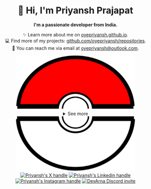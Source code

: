 <div align="center">
  <h1>👋 Hi, I'm Priyansh Prajapat</h1>
  <b>I'm a passionate developer from India.</b>
</div>

<div align="center">
   
  ✨ Learn more about me on [oyepriyansh.github.io](https://oyepriyansh.github.io). <br>
  💻 Find more of my projects: [github.com/oyepriyansh/repositories](https://github.com/oyepriyansh?tab=repositories). <br>
  💌 You can reach me via email at [oyepriyansh@outlook.com](mailto:oyepriyansh@outlook.com).
</div>

<div align="center">
  <a href="#"><img src="assets/pokeball-top.png" width="370px" height="170px"></a>
  <details>
    <summary>See more</summary>
    <a href="#"><img src="assets/bitmoji.png" width="150"></a> <br>
    <a href="#"><img src="assets/typing.svg"></a>
    <details open>
      <summary>About me</summary>
      <div align="left">

```js
/**
 * Represents me.
 * @constructor
 * @param {string} languages - Hindi, Gujrati, English.
 * @param {string} hobbies - Cricket, Music, Gaming.
 * @param {string} interests - DiscordJS, Open Source, Javascript, Java.
 * @param {Date} birthday - 28th of May.
 */
```
  </div>
</details>

<details open>
  <summary>Activity Status</summary>
  <div>
    <a href="https://discord.com/users/838764339942785051" target="_blank">
      <img src="https://oyepriyansh.pages.dev/9d5grh" width="355px">
    </a> <br>
    <a href="https://open.spotify.com/playlist/61FVEPQTp0tU6ELzbvVMer" target="_blank">
      <img src="https://oyepriyansh.pages.dev/fb954dg" width="355px">
    </a>
  </div>
</details>

<details open>
  <summary>Recent Activity</summary>

<!--RECENT_ACTIVITY:start-->
![comments](https://oyepriyansh.pages.dev/i/octicons/Comment.svg) [#218](https://github.com/oyepriyansh/DevTweet/pull/218#issuecomment-1974322960) **|** [oyepriyansh/DevTweet](https://github.com/oyepriyansh/DevTweet)<br>
![fork_repo](https://oyepriyansh.pages.dev/i/octicons/ForkedRepository.svg) [oyepriyansh/Social-Media](https://github.com/oyepriyansh/Social-Media) **|** [jayk-gupta/Social-Media](https://github.com/jayk-gupta/Social-Media)<br>
![new_star](https://oyepriyansh.pages.dev/i/octicons/StarredRepositoryYellow.svg) [jayk-gupta/Social-Media](https://github.com/jayk-gupta/Social-Media)<br>
![new_star](https://oyepriyansh.pages.dev/i/octicons/StarredRepositoryYellow.svg) [vercel/next.js](https://github.com/vercel/next.js)<br>
![new_star](https://oyepriyansh.pages.dev/i/octicons/StarredRepositoryYellow.svg) [Olivr/free-domain](https://github.com/Olivr/free-domain)<br>
![new_star](https://oyepriyansh.pages.dev/i/octicons/StarredRepositoryYellow.svg) [willin/fediverse-alias](https://github.com/willin/fediverse-alias)<br>
![new_star](https://oyepriyansh.pages.dev/i/octicons/StarredRepositoryYellow.svg) [willin/alias](https://github.com/willin/alias)<br>
![new_star](https://oyepriyansh.pages.dev/i/octicons/StarredRepositoryYellow.svg) [joemccann/dillinger](https://github.com/joemccann/dillinger)<br>
![create_repo](https://oyepriyansh.pages.dev/i/octicons/Repository.svg) [PriyanshOrg/join](https://github.com/PriyanshOrg/join)<br>
![create_repo](https://oyepriyansh.pages.dev/i/octicons/Repository.svg) [PriyanshOrg/PriyanshOrg](https://github.com/PriyanshOrg/PriyanshOrg)<br>
![create_repo](https://oyepriyansh.pages.dev/i/octicons/Repository.svg) [PriyanshOrg/join](https://github.com/PriyanshOrg/join)<br>
![new_star](https://oyepriyansh.pages.dev/i/octicons/StarredRepositoryYellow.svg) [oyepriyansh/.well-known](https://github.com/oyepriyansh/.well-known)<br>
![create_repo](https://oyepriyansh.pages.dev/i/octicons/Repository.svg) [PriyanshOrg/.github](https://github.com/PriyanshOrg/.github)<br>
![create_repo](https://oyepriyansh.pages.dev/i/octicons/Repository.svg) [PriyanshOrg/.github](https://github.com/PriyanshOrg/.github)<br>
![new_star](https://oyepriyansh.pages.dev/i/octicons/StarredRepositoryYellow.svg) [Shubh0405/automate_spotify_login](https://github.com/Shubh0405/automate_spotify_login)<br>
<!--RECENT_ACTIVITY:end-->

</details>

<details open>
  <summary>GitHub Stats</summary>

  <a href="#"><img src="github_stats.svg" width="355px"></a><br>
  <a href="#"><img src="https://oyepriyansh.pages.dev/8d4gtbd" width="355px"></a><br>
  <a href="#"><img src="https://oyepriyansh.pages.dev/f8h48n" width="355px"></a><br>

</details>

</details>
  <a href="#"><img src="assets/pokeball-bottom.png" width="370px" height="170px"></a>
</div>
<div align="center">
  <a href="https://twitter.com/oyepriyansh" target="blank"><img align="center" src="https://priyan.sh.gg/assets/github/readme/twitter.svg" alt="Priyansh's X handle" title="X"/></a>
  <a href="https://linkedin.com/in/oyepriyansh" target="blank"><img align="center" src="https://oyepriyansh.pages.dev/assets/github/readme/linkedin.svg" alt="Priyansh's Linkedin handle" title="Linkedin"/></a> 
  <a href="https://instagram.com/oyepriyansh" target="blank"><img align="center" src="https://oyepriyansh.pages.dev/assets/github/readme/instagram.svg" alt="Priyansh's Instagram handle" title="Instagram"/></a>
  <a href="https://discord.com/invite/AeAjegXn6D" target="blank"><img align="center" src="https://oyepriyansh.pages.dev/assets/github/readme/discord.svg" alt="DevArna Discord invite" title="Discord"/></a>
</div>

